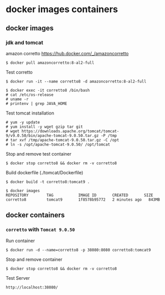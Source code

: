 # docker images containers

## docker images

### jdk and tomcat

amazon corretto https://hub.docker.com/_/amazoncorretto

```
$ docker pull amazoncorretto:8-al2-full
```

Test corretto

```
$ docker run -it --name corretto8 -d amazoncorretto:8-al2-full

$ docker exec -it corretto8 /bin/bash
# cat /etc/os-release
# uname -r
# printenv | grep JAVA_HOME
```

Test tomcat installation

```
# yum -y update
# yum install -y wget gzip tar git
# wget https://downloads.apache.org/tomcat/tomcat-9/v9.0.50/bin/apache-tomcat-9.0.50.tar.gz -P /tmp
# tar xvf /tmp/apache-tomcat-9.0.50.tar.gz -C /opt
# ln -s /opt/apache-tomcat-9.0.50/ /opt/tomcat
```

Stop and remove test container

```
$ docker stop corretto8 && docker rm -v corretto8
```

Build dockerfile (./tomcat/Dockerfile)

```
$ docker build -t corretto8:tomcat9 .

$ docker images
REPOSITORY        TAG           IMAGE ID       CREATED       SIZE
corretto8         tomcat9       1f8578b95772   2 minutes ago   843MB

```

## docker containers

### `corretto` with `Tomcat 9.0.50`

Run container

```
$ docker run -d --name=corretto8 -p 38080:8080 corretto8:tomcat9
```

Stop and remove container

```
$ docker stop corretto8 && docker rm -v corretto8
```

Test Server

```
http://localhost:38080/
```
